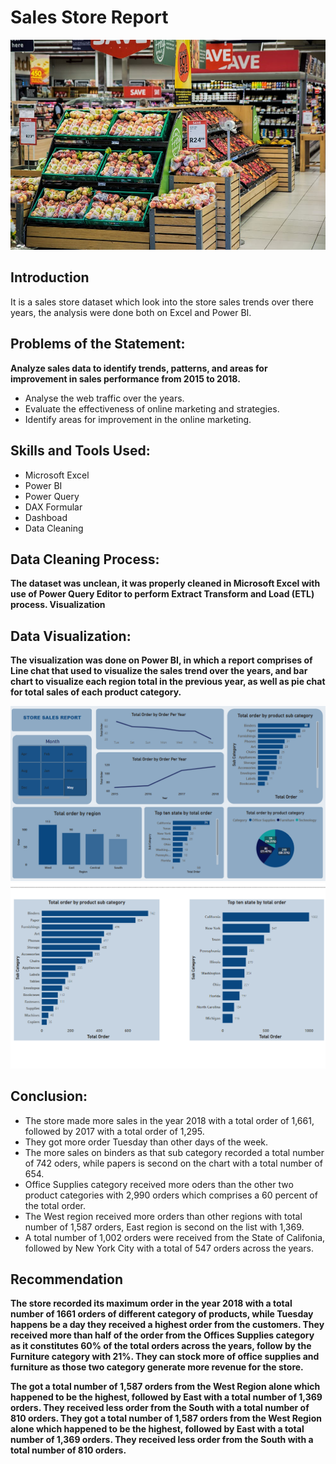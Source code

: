 # Sales Store Report
![](https://github.com/LanreRidwan92/Alfido-Tech-Internship/blob/main/AlfidooStore.jpeg)

## Introduction
It is a sales store dataset which look into the store sales trends over there years, the analysis were done both on Excel and Power BI.

## Problems of the Statement:
**Analyze sales data to identify trends, patterns, and areas for improvement in sales performance from 2015 to 2018.**

* Analyse the web traffic over the years.
* Evaluate the effectiveness of online marketing and strategies.
* Identify areas for improvement in the online marketing.

## Skills and Tools Used:

* Microsoft Excel
* Power BI
* Power Query
* DAX Formular
* Dashboad
* Data Cleaning

## Data Cleaning Process:
**The dataset was unclean,  it was properly cleaned in Microsoft Excel with use of Power Query Editor to perform Extract Transform and Load (ETL) process.
Visualization**

## Data Visualization:
**The visualization was done on Power BI, in which a report comprises of Line chat that used to visualize the sales trend over the years, and bar chart to visualize each region total in the previous year, as well as pie chat for total sales of each product category.**

![](https://github.com/LanreRidwan92/Alfido-Tech-Internship/blob/main/Alfido_Sales_Store_Dashboard.png)
![](https://github.com/LanreRidwan92/Alfido-Tech-Internship/blob/main/Alfido_Chart.png)

## Conclusion: 
* The store made more sales in the year 2018 with a total order of 1,661, followed by 2017 with a total order of 1,295.
* They got more order Tuesday than other days of the week.
* The more sales on binders as that sub category recorded a total number of 742 oders, while papers is second on the chart with a total number of 654.
* Office Supplies category received more oders than the other two product categories with 2,990 orders which comprises a 60 percent of the total order.
* The West region received more orders than other regions with total number of 1,587 orders, East region is second on the list with 1,369.
* A total number of 1,002 orders were received from the State of Califonia, followed by New York City with a total of 547 orders across the years.


## Recommendation

**The store recorded its maximum order in the year 2018 with a total number of 1661 orders of different category of products, while Tuesday happens be a day they received a highest order from the customers.
They received more than half of the order from the Offices Supplies category as it constitutes 60% of the total orders across the years, follow by the Furniture category with 21%. They can stock more of office supplies and furniture as those two category generate more revenue for the store.**

**The got a total number of 1,587 orders from the West Region alone which happened to be the highest, followed by East with a total number of 1,369 orders. They received less order from the South with a total number of 810 orders. They got a total number of 1,587 orders from the West Region alone which happened to be the highest, followed by East with a total number of 1,369 orders. They received less order from the South with a total number of 810 orders.**


